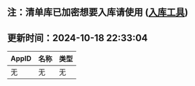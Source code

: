 ## 注：清单库已加密想要入库请使用 ([入库工具](https://github.com/BlankTMing/ManifestAutoUpdate/releases))

## 更新时间：2024-10-18 22:33:04
| AppID | 名称 | 类型  |
| :-------------------- | :----------------------------- | :----------- |
| 无 | 无 | 无 |
